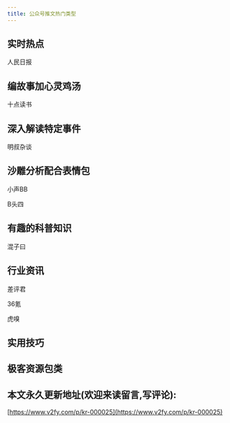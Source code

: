 ```yaml
---
title: 公众号推文热门类型
---
```



## 实时热点


人民日报


## 编故事加心灵鸡汤

十点读书


## 深入解读特定事件

明叔杂谈

##  沙雕分析配合表情包

小声BB

B头四


## 有趣的科普知识

混子曰

## 行业资讯

差评君

36氪

虎嗅


## 实用技巧



## 极客资源包类









## 本文永久更新地址(欢迎来读留言,写评论):

[https://www.v2fy.com/p/kr-000025](https://www.v2fy.com/p/kr-000025)
